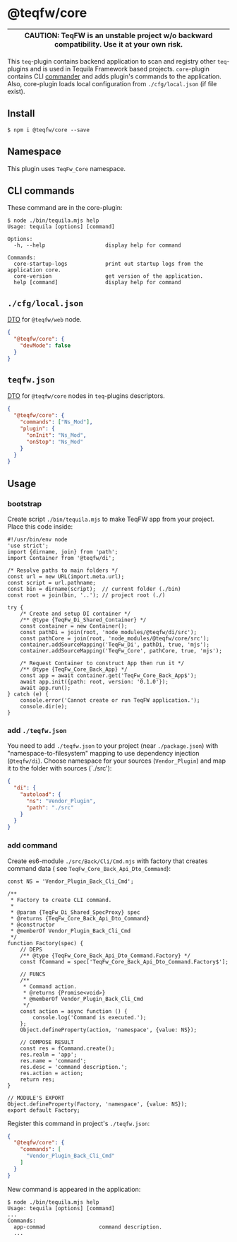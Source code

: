 # @teqfw/core

|CAUTION: TeqFW is an unstable project w/o backward compatibility. Use it at your own risk.|
|---|

This `teq`-plugin contains backend application to scan and registry other `teq`-plugins and is used in Tequila Framework
based projects. `core`-plugin contains CLI [commander](https://github.com/tj/commander.js) and adds plugin's commands to
the application. Also, core-plugin loads local configuration from `./cfg/local.json` (if file exist).

## Install

```shell
$ npm i @teqfw/core --save 
```

## Namespace

This plugin uses `TeqFw_Core` namespace.

## CLI commands

These command are in the core-plugin:

```shell
$ node ./bin/tequila.mjs help
Usage: tequila [options] [command]

Options:
  -h, --help                   display help for command

Commands:
  core-startup-logs            print out startup logs from the application core.
  core-version                 get version of the application.
  help [command]               display help for command
```

## `./cfg/local.json`

[DTO](src/Back/Plugin/Dto/Config/Local.mjs) for `@teqfw/web` node.

```json
{
  "@teqfw/core": {
    "devMode": false
  }
}
```

## `teqfw.json`

[DTO](src/Back/Api/Dto/Plugin/Desc.mjs) for `@teqfw/core` nodes in `teq`-plugins descriptors.

```json
{
  "@teqfw/core": {
    "commands": ["Ns_Mod"],
    "plugin": {
      "onInit": "Ns_Mod",
      "onStop": "Ns_Mod"
    }
  }
}
```

## Usage

### bootstrap

Create script `./bin/tequila.mjs` to make TeqFW app from your project. Place this code inside:

```ecmascript 6
#!/usr/bin/env node
'use strict';
import {dirname, join} from 'path';
import Container from '@teqfw/di';

/* Resolve paths to main folders */
const url = new URL(import.meta.url);
const script = url.pathname;
const bin = dirname(script);  // current folder (./bin)
const root = join(bin, '..'); // project root (./)

try {
    /* Create and setup DI container */
    /** @type {TeqFw_Di_Shared_Container} */
    const container = new Container();
    const pathDi = join(root, 'node_modules/@teqfw/di/src');
    const pathCore = join(root, 'node_modules/@teqfw/core/src');
    container.addSourceMapping('TeqFw_Di', pathDi, true, 'mjs');
    container.addSourceMapping('TeqFw_Core', pathCore, true, 'mjs');

    /* Request Container to construct App then run it */
    /** @type {TeqFw_Core_Back_App} */
    const app = await container.get('TeqFw_Core_Back_App$');
    await app.init({path: root, version: '0.1.0'});
    await app.run();
} catch (e) {
    console.error('Cannot create or run TeqFW application.');
    console.dir(e);
}
```

### add `./teqfw.json`

You need to add `./teqfw.json` to your project (near `./package.json`) with "namespace-to-filesystem" mapping to use
dependency injection (`@teqfw/di`). Choose namespace for your sources (`Vendor_Plugin`) and map it to the folder with
sources (`./src'):

```json
{
  "di": {
    "autoload": {
      "ns": "Vendor_Plugin",
      "path": "./src"
    }
  }
}
```

### add command

Create es6-module `./src/Back/Cli/Cmd.mjs` with factory that creates command data (
see `TeqFw_Core_Back_Api_Dto_Command`):

```ecmascript 6
const NS = 'Vendor_Plugin_Back_Cli_Cmd';

/**
 * Factory to create CLI command.
 *
 * @param {TeqFw_Di_Shared_SpecProxy} spec
 * @returns {TeqFw_Core_Back_Api_Dto_Command}
 * @constructor
 * @memberOf Vendor_Plugin_Back_Cli_Cmd
 */
function Factory(spec) {
    // DEPS
    /** @type {TeqFw_Core_Back_Api_Dto_Command.Factory} */
    const fCommand = spec['TeqFw_Core_Back_Api_Dto_Command.Factory$'];

    // FUNCS
    /**
     * Command action.
     * @returns {Promise<void>}
     * @memberOf Vendor_Plugin_Back_Cli_Cmd
     */
    const action = async function () {
        console.log('Command is executed.');
    };
    Object.defineProperty(action, 'namespace', {value: NS});

    // COMPOSE RESULT
    const res = fCommand.create();
    res.realm = 'app';
    res.name = 'command';
    res.desc = 'command description.';
    res.action = action;
    return res;
}

// MODULE'S EXPORT
Object.defineProperty(Factory, 'namespace', {value: NS});
export default Factory;
```

Register this command in project's `./teqfw.json`:

```json
{
  "@teqfw/core": {
    "commands": [
      "Vendor_Plugin_Back_Cli_Cmd"
    ]
  }
}
```

New command is appeared in the application:

```shell
$ node ./bin/tequila.mjs help
Usage: tequila [options] [command]
...
Commands:
  app-commad                 command description.
  ...
```
